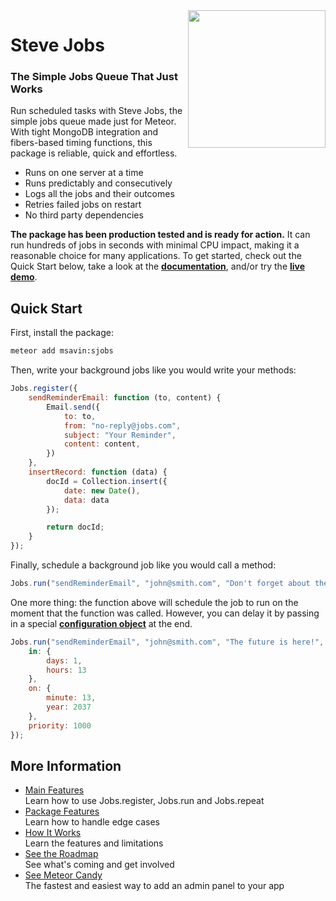 <img align="right" width="220" src="https://github.com/msavin/stevejobs/blob/master/ICON.png?raw=true" />

# Steve Jobs

### The Simple Jobs Queue That Just Works

Run scheduled tasks with Steve Jobs, the simple jobs queue made just for Meteor. With tight MongoDB integration and fibers-based timing functions, this package is reliable, quick and effortless.

 - Runs on one server at a time
 - Runs predictably and consecutively
 - Logs all the jobs and their outcomes
 - Retries failed jobs on restart
 - No third party dependencies

**The package has been production tested and is ready for action.** It can run hundreds of jobs in seconds with minimal CPU impact, making it a reasonable choice for many applications. To get started, check out the Quick Start below, take a look at the <a href="./https://github.com/msavin/SteveJobs-meteor-jobs-queue/wiki/Primary-Features">**documentation**</a>, and/or try the <a href="http://jobsqueue.herokuapp.com">**live demo**</a>.

## Quick Start

First, install the package:

```bash
meteor add msavin:sjobs
```

Then, write your background jobs like you would write your methods: 

```javascript
Jobs.register({
    sendReminderEmail: function (to, content) {
        Email.send({
            to: to,
            from: "no-reply@jobs.com",
            subject: "Your Reminder",
            content: content,
        })
    },
    insertRecord: function (data) {
        docId = Collection.insert({
            date: new Date(),
            data: data
        });

        return docId;
    }
});
```

Finally, schedule a background job like you would call a method: 

```javascript
Jobs.run("sendReminderEmail", "john@smith.com", "Don't forget about the launch!");
```

One more thing: the function above will schedule the job to run on the moment that the function was called. However, you can delay it by passing in a special <a href="https://github.com/msavin/SteveJobs-meteor-jobs-queue/wiki#configuration-options">**configuration object**</a> at the end. 

```javascript
Jobs.run("sendReminderEmail", "john@smith.com", "The future is here!", {
    in: {
        days: 1,
        hours: 13
    }, 
    on: {
        minute: 13,
        year: 2037
    },
    priority: 1000
});
```

## More Information

- [Main Features](https://github.com/msavin/SteveJobs-meteor-jobs-queue/wiki)<br>Learn how to use Jobs.register, Jobs.run and Jobs.repeat
- [Package Features]()<br>Learn how to handle edge cases
- [How It Works](https://github.com/msavin/SteveJobs-meteor-jobs-queue/wiki/How-It-Works)<br>Learn the features and limitations
- [See the Roadmap](https://github.com/msavin/SteveJobs-meteor-jobs-queue/projects/1)<br>See what's coming and get involved
- [See Meteor Candy](https://www.meteorcandy.com/?ref=sjgh)<br>The fastest and easiest way to add an admin panel to your app